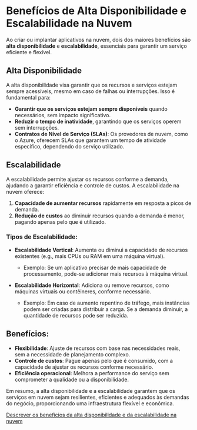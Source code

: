 # Benefícios de Alta Disponibilidade e Escalabilidade na Nuvem

Ao criar ou implantar aplicativos na nuvem, dois dos maiores benefícios são **alta disponibilidade** e **escalabilidade**, essenciais para garantir um serviço eficiente e flexível.

## Alta Disponibilidade
A alta disponibilidade visa garantir que os recursos e serviços estejam sempre acessíveis, mesmo em caso de falhas ou interrupções. Isso é fundamental para:
- **Garantir que os serviços estejam sempre disponíveis** quando necessários, sem impacto significativo.
- **Reduzir o tempo de inatividade**, garantindo que os serviços operem sem interrupções.
- **Contratos de Nível de Serviço (SLAs)**: Os provedores de nuvem, como o Azure, oferecem SLAs que garantem um tempo de atividade específico, dependendo do serviço utilizado.

## Escalabilidade
A escalabilidade permite ajustar os recursos conforme a demanda, ajudando a garantir eficiência e controle de custos. A escalabilidade na nuvem oferece:
1. **Capacidade de aumentar recursos** rapidamente em resposta a picos de demanda.
2. **Redução de custos** ao diminuir recursos quando a demanda é menor, pagando apenas pelo que é utilizado.
   
### Tipos de Escalabilidade:
- **Escalabilidade Vertical**: Aumenta ou diminui a capacidade de recursos existentes (e.g., mais CPUs ou RAM em uma máquina virtual).
  - Exemplo: Se um aplicativo precisar de mais capacidade de processamento, pode-se adicionar mais recursos à máquina virtual.
  
- **Escalabilidade Horizontal**: Adiciona ou remove recursos, como máquinas virtuais ou contêineres, conforme necessário.
  - Exemplo: Em caso de aumento repentino de tráfego, mais instâncias podem ser criadas para distribuir a carga. Se a demanda diminuir, a quantidade de recursos pode ser reduzida.

## Benefícios:
- **Flexibilidade**: Ajuste de recursos com base nas necessidades reais, sem a necessidade de planejamento complexo.
- **Controle de custos**: Pague apenas pelo que é consumido, com a capacidade de ajustar os recursos conforme necessário.
- **Eficiência operacional**: Melhora a performance do serviço sem comprometer a qualidade ou a disponibilidade.

Em resumo, a alta disponibilidade e a escalabilidade garantem que os serviços em nuvem sejam resilientes, eficientes e adequados às demandas do negócio, proporcionando uma infraestrutura flexível e econômica.

[Descrever os benefícios da alta disponibilidade e da escalabilidade na nuvem](https://www.microsoft.com/pt-br/videoplayer/embed/RWEA4z?postJsllMsg=true&autoCaptions=pt-br)
